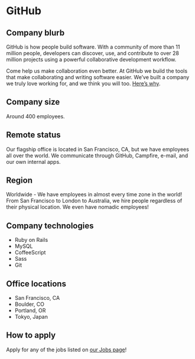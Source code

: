 # GitHub

## Company blurb

GitHub is how people build software. With a community of more than 11 million people, developers can discover, use, and contribute to over 28 million projects using a powerful collaborative development workflow.

Come help us make collaboration even better. At GitHub we build the tools that make collaborating and writing software easier. We’ve built a company we truly love working for, and we think you will too. [Here’s why](https://github.com/about/jobs).

## Company size

Around 400 employees.

## Remote status

Our flagship office is located in San Francisco, CA, but we have employees all over the world. We communicate through GitHub, Campfire, e-mail, and our own internal apps.

## Region

Worldwide - We have employees in almost every time zone in the world! From San Francisco to London to Australia, we hire people regardless of their physical location. We even have nomadic employees!

## Company technologies

- Ruby on Rails
- MySQL
- CoffeeScript
- Sass
- Git

## Office locations

- San Francisco, CA
- Boulder, CO
- Portland, OR
- Tokyo, Japan

## How to apply

Apply for any of the jobs listed on [our Jobs page](https://github.com/about/jobs)!
